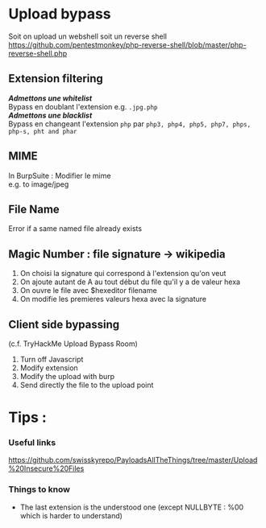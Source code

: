 # Upload bypass

Soit on upload un webshell soit un reverse shell  
https://github.com/pentestmonkey/php-reverse-shell/blob/master/php-reverse-shell.php

## Extension filtering
***Admettons une whitelist***  
Bypass en doublant l'extension e.g. ``.jpg.php``  
***Admettons une blacklist***  
Bypass en changeant l'extension ``php`` par ``php3, php4, php5, php7, phps, php-s, pht and phar``  

## MIME
In BurpSuite : Modifier le mime  
e.g. to image/jpeg

## File Name 
Error if a same named file already exists

## Magic Number : file signature -> wikipedia
1. On choisi la signature qui correspond à l'extension qu'on veut
2. On ajoute autant de A au tout début du file qu'il y a de valeur hexa
3. On ouvre le file avec $hexeditor filename
4. On modifie les premieres valeurs hexa avec la signature



## Client side bypassing
(c.f. TryHackMe Upload Bypass Room)
1. Turn off Javascript
2. Modify extension
3. Modify the upload with burp
4. Send directly the file to the upload point

# Tips :
### Useful links
https://github.com/swisskyrepo/PayloadsAllTheThings/tree/master/Upload%20Insecure%20Files
### Things to know
- The last extension is the understood one (except NULLBYTE : %00 which is harder to understand)